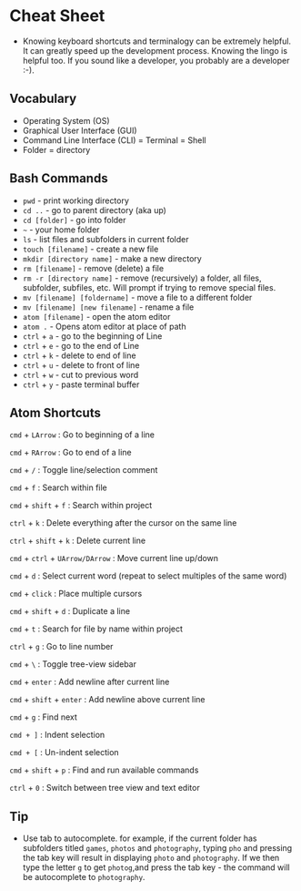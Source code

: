 # Cheat Sheet
* Knowing keyboard shortcuts and terminalogy can be extremely helpful. It can greatly speed up the development process. Knowing the
lingo is helpful too. If you sound like a developer, you probably are a  developer :-). 

## Vocabulary
* Operating System (OS)
* Graphical User Interface (GUI)
* Command Line Interface (CLI) = Terminal = Shell
* Folder = directory

## Bash Commands
* `pwd` - print working directory
* `cd ..` - go to parent directory (aka up)
* `cd [folder]` - go into folder
* `~` - your home folder
* `ls` - list files and subfolders in current folder
* `touch [filename]` - create a new file
* `mkdir [directory name]` - make a new directory
* `rm [filename]` - remove (delete) a file
* `rm -r [directory name]` - remove (recursively) a folder, all files, subfolder, subfiles, etc. Will prompt if trying to remove special files.
* `mv [filename] [foldername]` - move a file to a different folder
* `mv [filename] [new filename]` - rename a file
* `atom [filename]` - open the atom editor
* `atom .` - Opens atom editor at place of path
* `ctrl` + `a` - go to the beginning of Line
* `ctrl` + `e` - go to the end of Line
* `ctrl` + `k` - delete to end of line
* `ctrl` + `u` - delete to front of line
* `ctrl` + `w` - cut to previous word
* `ctrl` + `y` - paste terminal buffer


## Atom Shortcuts 

`cmd` + `LArrow` : Go to beginning of a line

`cmd` + `RArrow` : Go to end of a line

`cmd` + `/` : Toggle line/selection comment

`cmd` + `f` : Search within file

`cmd` + `shift` + `f` : Search within project

`ctrl` + `k` : Delete everything after the cursor on the same line

`ctrl` + `shift` + `k` : Delete current line

`cmd` + `ctrl` + `UArrow/DArrow` : Move current line up/down

`cmd` + `d` : Select current word (repeat to select multiples of the same word)

`cmd` + `click` : Place multiple cursors

`cmd` + `shift` + `d` : Duplicate a line

`cmd` + `t` : Search for file by name within project

`ctrl` + `g` : Go to line number

`cmd` + `\` : Toggle tree-view sidebar

`cmd` + `enter` : Add newline after current line

`cmd` + `shift` + `enter` : Add newline above current line

`cmd` + `g` : Find next

`cmd + ]` : Indent selection

`cmd + [` : Un-indent selection

`cmd` + `shift` + `p` : Find and run available commands

`ctrl` + `0` : Switch between tree view and text editor


## Tip

* Use tab to autocomplete. for example, if the current folder has subfolders titled `games`, `photos` and `photography`, typing `pho` and pressing the tab key will result in displaying `photo` and `photography`. If we then type the letter `g` to get `photog`,and press the tab key - the command will be autocomplete to `photography`.

